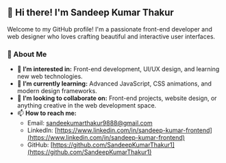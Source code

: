 ## 👋 Hi there! I'm Sandeep Kumar Thakur  
Welcome to my GitHub profile! I'm a passionate front-end developer and web designer who loves crafting beautiful and interactive user interfaces.  

### 🌟 About Me  
- 👀 **I’m interested in:** Front-end development, UI/UX design, and learning new web technologies.  
- 🌱 **I’m currently learning:** Advanced JavaScript, CSS animations, and modern design frameworks.  
- 💞️ **I’m looking to collaborate on:** Front-end projects, website design, or anything creative in the web development space.  
- 📫 **How to reach me:**  
  - Email: [sandeekumarthakur9888@gmail.com](mailto:sandeekumarthakur9888@gmail.com)  
  - LinkedIn: [https://www.linkedin.com/in/sandeep-kumar-frontend](https://www.linkedin.com/in/sandeep-kumar-frontend)
  - GitHub: [https://github.com/SandeepKumarThakur1](https://github.com/SandeepKumarThakur1)
